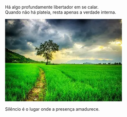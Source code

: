 Há algo profundamente libertador em se calar.  
Quando não há plateia, resta apenas a verdade interna.

![Lago sereno ao entardecer](../media/photos/baixados.webp)

Silêncio é o lugar onde a presença amadurece.